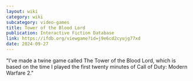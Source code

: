 ```yaml
---
layout: wiki
category: wiki
subcategory: video-games
title: Tower of the Blood Lord
publication: Interactive Fiction Database
link: https://ifdb.org/viewgame?id=j9e6cd2cyujg77xd
date: 2024-09-27
---
```


"I’ve made a twine game called The Tower of the Blood Lord, which is based on the time I played the first twenty minutes of Call of Duty: Modern Warfare 2."
